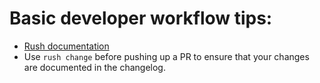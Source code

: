 # Basic developer workflow tips:

- [Rush documentation](https://rushjs.io/pages/developer/new_developer)
- Use `rush change` before pushing up a PR to ensure that your changes are documented in the changelog.
